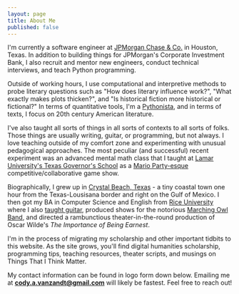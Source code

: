 ```yaml
---
layout: page
title: About Me
published: false
---
```


I'm currently a software engineer at [JPMorgan Chase & Co.](https://www.jpmorganchase.com/) in Houston, Texas. In addition to building things for JPMorgan's Corporate Investment Bank, I also recruit and mentor new engineers, conduct technical interviews, and teach Python programming.

Outside of working hours, I use computational and interpretive methods to probe literary questions such as "How does literary influence work?", "What exactly makes plots thicken?", and "Is historical fiction more historical or fictional?" In terms of quantitative tools, I'm a [Pythonista](https://www.python.org/), and in terms of texts, I focus on 20th century American literature.

I've also taught all sorts of things in all sorts of contexts to all sorts of folks. Those things are usually writing, guitar, or programming, but not always. I love teaching outside of my comfort zone and experimenting with unusual pedagogical approaches. The most peculiar (and successful) recent experiment was an advanced mental math class that I taught at [Lamar University's Texas Governor's School](https://www.lamar.edu/education/partnerships-and-initiatives/texas-governors-school/index.html) as a [Mario Party-esque](https://en.wikipedia.org/wiki/Mario_Party) competitive/collaborative game show.  

Biographically, I grew up in [Crystal Beach, Texas](https://www.crystalbeachlocalnews.com/) - a tiny coastal town one hour from the Texas-Lousisana border and right on the Gulf of Mexico. I then got my BA in Computer Science and English from [Rice University](https://www.rice.edu/) where I also [taught guitar](https://courses.rice.edu/courses/!SWKSCAT.cat?p_action=COURSE&p_term=201520&p_crn=24281), produced shows for the notorious [Marching Owl Band](http://mob.rice.edu/), and directed a rambunctious theater-in-the-round production of Oscar Wilde's *The Importance of Being Earnest*.

I'm in the process of migrating my scholarship and other important tidbits to this website. As the site grows, you'll find digital humanities scholarship, programming tips, teaching resources, theater scripts, and musings on Things That I Think Matter.

My contact information can be found in logo form down below. Emailing me at **cody.a.vanzandt@gmail.com** will likely be fastest. Feel free to reach out!
